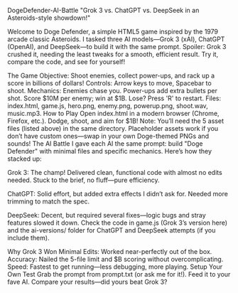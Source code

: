 DogeDefender-AI-Battle
"Grok 3 vs. ChatGPT vs. DeepSeek in an Asteroids-style showdown!"

Welcome to Doge Defender, a simple HTML5 game inspired by the 1979 arcade classic Asteroids. I tasked three AI models—Grok 3 (xAI), ChatGPT (OpenAI), and DeepSeek—to build it with the same prompt. Spoiler: Grok 3 crushed it, needing the least tweaks for a smooth, efficient result. Try it, compare the code, and see for yourself!

The Game
Objective: Shoot enemies, collect power-ups, and rack up a score in billions of dollars!
Controls: Arrow keys to move, Spacebar to shoot.
Mechanics: 
Enemies chase you.
Power-ups add extra bullets per shot.
Score $10M per enemy; win at $1B.
Lose? Press 'R' to restart.
Files: index.html, game.js, hero.png, enemy.png, powerup.png, shoot.wav, music.mp3.
How to Play
Open index.html in a modern browser (Chrome, Firefox, etc.).
Dodge, shoot, and aim for $1B!
Note: You’ll need the 5 asset files (listed above) in the same directory. Placeholder assets work if you don’t have custom ones—swap in your own Doge-themed PNGs and sounds!
The AI Battle
I gave each AI the same prompt: build "Doge Defender" with minimal files and specific mechanics. Here’s how they stacked up:

Grok 3: The champ! Delivered clean, functional code with almost no edits needed. Stuck to the brief, no fluff—pure efficiency.

ChatGPT: Solid effort, but added extra effects I didn’t ask for. Needed more trimming to match the spec.

DeepSeek: Decent, but required several fixes—logic bugs and stray features slowed it down.
Check the code in game.js (Grok 3’s version here) and the ai-versions/ folder for ChatGPT and DeepSeek attempts (if you include them).

Why Grok 3 Won
Minimal Edits: Worked near-perfectly out of the box.
Accuracy: Nailed the 5-file limit and $B scoring without overcomplicating.
Speed: Fastest to get running—less debugging, more playing.
Setup Your Own Test
Grab the prompt from prompt.txt (or ask me for it!).
Feed it to your fave AI.
Compare your results—did yours beat Grok 3?
